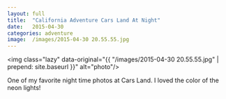 ```yaml
---
layout: full
title:  "California Adventure Cars Land At Night"
date:   2015-04-30
categories: adventure
image:	/images/2015-04-30 20.55.55.jpg
---
```


<img class="lazy" data-original="{{ "/images/2015-04-30 20.55.55.jpg" | prepend: site.baseurl }}" alt="photo"/>

One of my favorite night time photos at Cars Land. I loved the color of the neon lights!
